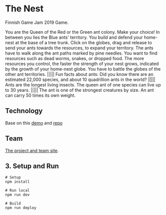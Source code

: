 # The Nest

Finnish Game Jam 2019 Game.

You are the Queen of the Red or the Green ant colony. Make your choice! In between you lies the Blue ants' territory. You build and defend your home-nest at the base of a tree trunk. Click on the globes, drag and release to send your ants towards the resources, to expand your territory. The ants have to walk along the ant paths marked by pine needles. You want to find resources such as dead worms, snakes, or dropped food. The more resources you control, the faster the strength of your nest grows, indicated by the growth of your home-nest globe. You have to battle the globes of the other ant territories. ||||| Fun facts about ants: Did you know there are an estimated 22,000 species, and about 10 quadrillion ants in the world? ||||| Ants are the longest living insects. The queen ant of one species can live up to 30 years. ||||| The ant is one of the strongest creatures by size. An ant can carry 50 times its own weight.

## Technology

Base on this [demo](http://metroid.niklasberg.se/phaser3platformer/) and [repo](https://github.com/nkholski/phaser3-es6-webpack)

## Team

[The project and team site](https://globalgamejam.org/2019/games/nest-3).

## 3. Setup and Run

```
# Setup
npm install

# Run local
npm run dev

# Build
npm run deploy
```
